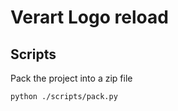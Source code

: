 ﻿# Verart Logo reload

## Scripts

Pack the project into a zip file
```sh
python ./scripts/pack.py
```
